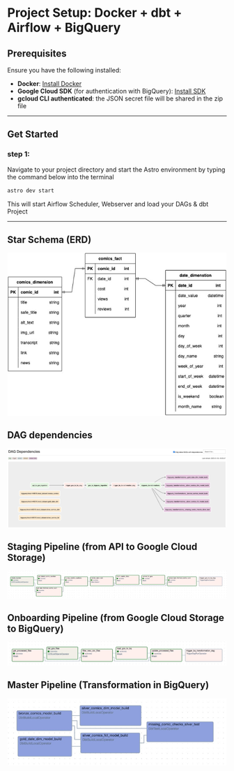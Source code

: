 # Project Setup: Docker + dbt + Airflow + BigQuery  

## Prerequisites  

Ensure you have the following installed:  
- **Docker**: [Install Docker](https://docs.docker.com/get-docker/)  
- **Google Cloud SDK** (for authentication with BigQuery): [Install SDK](https://cloud.google.com/sdk/docs/install)  
- **gcloud CLI authenticated**:  the JSON secret file will be shared in the zip file

---

## **Get Started**  

### step 1: 
Navigate to your project directory and start the Astro environment by typing the command below into the terminal
```bash
astro dev start
```
This will start Airflow Scheduler, Webserver and load your DAGs & dbt Project

---

## Star Schema (ERD)
![Star Schema](star_schema.jpg)

## DAG dependencies
![Poject DAG dependencies](dag_dependencies.jpg)

## Staging Pipeline (from API to Google Cloud Storage)
![Staging](staging_dag.jpg)

## Onboarding Pipeline (from Google Cloud Storage to BigQuery)
![Onboarding](onboarding_dag.jpg)

## Master Pipeline (Transformation in BigQuery)
![Master](master_dag.jpg)